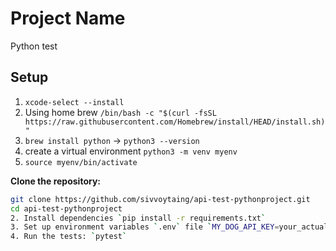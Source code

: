 # Project Name

Python test

## Setup
1. `xcode-select --install`
2. Using home brew `/bin/bash -c "$(curl -fsSL https://raw.githubusercontent.com/Homebrew/install/HEAD/install.sh)"`
3. `brew install python` -> `python3 --version`
4. create a virtual environment `python3 -m venv myenv`
5. `source myenv/bin/activate`

**Clone the repository:**

   ```sh
   git clone https://github.com/sivvoytaing/api-test-pythonproject.git
   cd api-test-pythonproject
2. Install dependencies `pip install -r requirements.txt`
3. Set up environment variables `.env` file `MY_DOG_API_KEY=your_actual_api_key_here`
4. Run the tests: `pytest`
